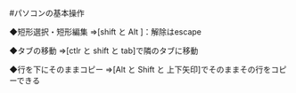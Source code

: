 #パソコンの基本操作

◆短形選択・短形編集
⇒[shift と Alt ]：解除はescape

◆タブの移動
⇒[ctlr と shift と tab]で隣のタブに移動

◆行を下にそのままコピー
⇒[Alt と Shift と 上下矢印]でそのままその行をコピーできる